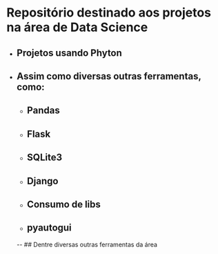 # Repositório destinado aos projetos na área de Data Science

- ## Projetos usando Phyton

- ## Assim como diversas outras ferramentas, como:
  - ## Pandas
  - ## Flask
  - ## SQLite3
  - ## Django
  - ## Consumo de libs
  - ## pyautogui
  -- ## Dentre diversas outras ferramentas da área

